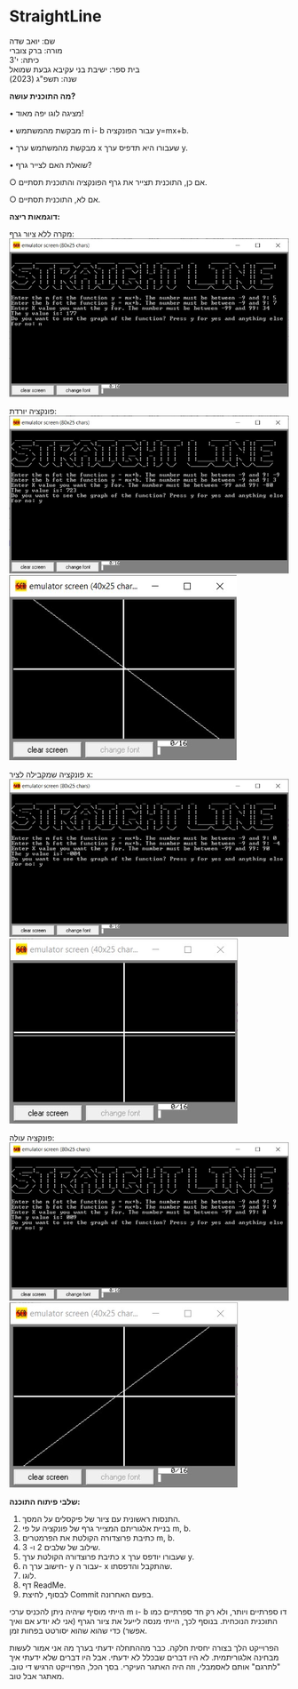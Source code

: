 # StraightLine
שם: יואב שדה  
מורה: ברק צוברי   
כיתה: י'3  
בית ספר: ישיבת בני עקיבא גבעת שמואל   
שנה: תשפ"ג (2023)  

**מה התוכנית עושה?**

• מציגה לוגו יפה מאוד!

• מבקשת מהמשתמש m i- b עבור הפונקציה y=mx+b.

• מבקשת מהמשתמש ערך x שעבורו היא תדפיס ערך y.

• שואלת האם לצייר גרף?

○ אם כן, התוכנית תצייר את גרף הפונקציה והתוכנית תסתיים.
	
○ אם לא, התוכנית תסתיים.
  	
  
**דוגמאות ריצה:**
  
  
מקרה ללא ציור גרף:
![Example1](Running%20Examples/Example1.jpg)
  
  
פונקציה יורדת:
![Example2](Running%20Examples/Example2a.jpg)
![Example2](Running%20Examples/Example2b.jpg)
  
  
פונקציה שמקבילה לציר x:
![Example3](Running%20Examples/Example3a.jpg)
![Example3](Running%20Examples/Example3b.jpg)
  
  
פונקציה עולה:
![Example4](Running%20Examples/Example4a.jpg)
![Example4](Running%20Examples/Example4b.jpg)
  
  
  
**שלבי פיתוח התוכנה:**
1. התנסות ראשונית עם ציור של פיקסלים על המסך.
2. בניית אלגוריתם המצייר גרף של פונקציה על פי m, b.
3. כתיבת פרוצדורה הקולטת את הפרמטרים m, b.
4. שילוב של שלבים 2 ו- 3.
5. כתיבת פרוצדורה הקולטת ערך x שעבורו יודפס ערך y.
6. חישוב ערך ה- y עבור ה- x שהתקבל והדפסתו.
7. לוגו.
8. דף ReadMe.
9. לבסוף, לחיצת Commit בפעם האחרונה.
  
  
  
הייתי מוסיף שיהיה ניתן להכניס ערכי m ו- b דו ספרתיים ויותר, ולא רק חד ספרתיים כמו התוכנית הנוכחית.
בנוסף לכך, הייתי מנסה לייעל את ציור הגרף (אני לא יודע אם ואיך אפשר) כדי שהוא שהוא יסורטט בפחות זמן.
  
הפרוייקט הלך בצורה יחסית חלקה. כבר מההתחלה ידעתי בערך מה אני אמור לעשות מבחינה אלגוריתמית. לא היו דברים שבכלל לא ידעתי. אבל היו דברים שלא ידעתי איך "לתרגם" אותם לאסמבלי, וזה היה האתגר העיקרי.
בסך הכל, הפרוייקט הרגיש די טוב. מאתגר אבל טוב.